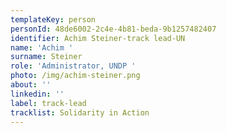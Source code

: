 ```yaml
---
templateKey: person
personId: 48de6002-2c4e-4b81-beda-9b1257482407
identifier: Achim Steiner-track lead-UN
name: 'Achim '
surname: Steiner
role: 'Administrator, UNDP '
photo: /img/achim-steiner.png
about: ''
linkedin: ''
label: track-lead
tracklist: Solidarity in Action
---
```

